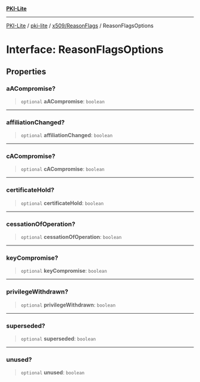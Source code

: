 [**PKI-Lite**](../../../../README.md)

---

[PKI-Lite](../../../../README.md) / [pki-lite](../../../README.md) / [x509/ReasonFlags](../README.md) / ReasonFlagsOptions

# Interface: ReasonFlagsOptions

## Properties

### aACompromise?

> `optional` **aACompromise**: `boolean`

---

### affiliationChanged?

> `optional` **affiliationChanged**: `boolean`

---

### cACompromise?

> `optional` **cACompromise**: `boolean`

---

### certificateHold?

> `optional` **certificateHold**: `boolean`

---

### cessationOfOperation?

> `optional` **cessationOfOperation**: `boolean`

---

### keyCompromise?

> `optional` **keyCompromise**: `boolean`

---

### privilegeWithdrawn?

> `optional` **privilegeWithdrawn**: `boolean`

---

### superseded?

> `optional` **superseded**: `boolean`

---

### unused?

> `optional` **unused**: `boolean`
